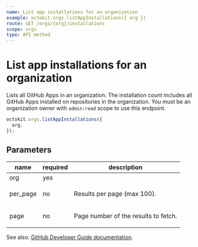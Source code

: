 ```yaml
---
name: List app installations for an organization
example: octokit.orgs.listAppInstallations({ org })
route: GET /orgs/{org}/installations
scope: orgs
type: API method
---
```


# List app installations for an organization

Lists all GitHub Apps in an organization. The installation count includes all GitHub Apps installed on repositories in the organization. You must be an organization owner with `admin:read` scope to use this endpoint.

```js
octokit.orgs.listAppInstallations({
  org,
});
```

## Parameters

<table>
  <thead>
    <tr>
      <th>name</th>
      <th>required</th>
      <th>description</th>
    </tr>
  </thead>
  <tbody>
    <tr><td>org</td><td>yes</td><td>

</td></tr>
<tr><td>per_page</td><td>no</td><td>

Results per page (max 100).

</td></tr>
<tr><td>page</td><td>no</td><td>

Page number of the results to fetch.

</td></tr>
  </tbody>
</table>

See also: [GitHub Developer Guide documentation](https://docs.github.com/v3/orgs/#list-app-installations-for-an-organization).
